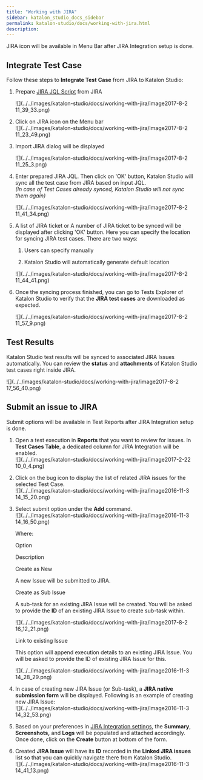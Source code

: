 ```yaml
---
title: "Working with JIRA" 
sidebar: katalon_studio_docs_sidebar
permalink: katalon-studio/docs/working-with-jira.html 
description: 
---
```

JIRA icon will be available in Menu Bar after JIRA Integration setup is done.

Integrate Test Case
-------------------

Follow these steps to **Integrate Test** **Case** from JIRA to Katalon Studio:

1.  Prepare [JIRA JQL Script](https://confluence.atlassian.com/jirasoftwarecloud/advanced-searching-764478330.html) from JIRA  
      
    ![](../../images/katalon-studio/docs/working-with-jira/image2017-8-2 11_39_33.png)  
      
    
2.  Click on JIRA icon on the Menu bar    
    ![](../../images/katalon-studio/docs/working-with-jira/image2017-8-2 11_23_49.png)  
      
    
3.  Import JIRA dialog will be displayed  
      
    ![](../../images/katalon-studio/docs/working-with-jira/image2017-8-2 11_25_3.png)  
      
    
4.  Enter prepared JIRA JQL. Then click on 'OK' button, Katalon Studio will sync all the test case from JIRA based on input JQL.  
    _(In case of Test Cases already synced, Katalon Studio will not sync them again)_  
      
    ![](../../images/katalon-studio/docs/working-with-jira/image2017-8-2 11_41_34.png)  
      
    
5.  A list of JIRA ticket or A number of JIRA ticket to be synced will be displayed after clicking 'OK' button. Here you can specify the location for syncing JIRA test cases. There are two ways:
    
    1.  Users can specify manually
        
    2.  Katalon Studio will automatically generate default location
        
    
      
    ![](../../images/katalon-studio/docs/working-with-jira/image2017-8-2 11_44_41.png)
    
6.  Once the syncing process finished, you can go to Tests Explorer of Katalon Studio to verify that the **JIRA test cases** are downloaded as expected.
    
    ![](../../images/katalon-studio/docs/working-with-jira/image2017-8-2 11_57_9.png)
    

Test Results
------------

Katalon Studio test results will be synced to associated JIRA Issues automatically. You can review the **status** and **attachments** of Katalon Studio test cases right inside JIRA.

![](../../images/katalon-studio/docs/working-with-jira/image2017-8-2 17_56_40.png)

Submit an issue to JIRA
-----------------------

Submit options will be available in Test Reports after JIRA Integration setup is done.

1.  Open a test execution in **Reports** that you want to review for issues. In **Test Cases Table**, a dedicated column for JIRA Integration will be enabled.  
    ![](../../images/katalon-studio/docs/working-with-jira/image2017-2-22 10_0_4.png)  
      
    
2.  Click on the bug icon to display the list of related JIRA issues for the selected Test Case.  
    ![](../../images/katalon-studio/docs/working-with-jira/image2016-11-3 14_15_20.png)  
      
    
3.  Select submit option under the **Add** command.  
    ![](../../images/katalon-studio/docs/working-with-jira/image2016-11-3 14_16_50.png)
    
    Where:
    
    Option
    
    Description
    
    Create as New
    
    A new Issue will be submitted to JIRA.
    
    Create as Sub Issue
    
    A sub-task for an existing JIRA Issue will be created. You will be asked to provide the **ID** of an existing JIRA Issue to create sub-task within.
    
    ![](../../images/katalon-studio/docs/working-with-jira/image2017-8-2 16_12_21.png)
    
    Link to existing Issue
    
    This option will append execution details to an existing JIRA Issue. You will be asked to provide the ID of existing JIRA Issue for this.
    
    ![](../../images/katalon-studio/docs/working-with-jira/image2016-11-3 14_28_29.png)
    
4.  In case of creating new JIRA Issue (or Sub-task), a **JIRA native submission form** will be displayed. Following is an example of creating new JIRA Issue:  
    ![](../../images/katalon-studio/docs/working-with-jira/image2016-11-3 14_32_53.png)  
      
    
5.  Based on your preferences in [JIRA Integration settings](#WorkingwithJIRA-Configuration), the **Summary**, **Screenshots,** and **Logs** will be populated and attached accordingly. Once done, click on the **Create** button at bottom of the form.  
      
    
6.  Created **JIRA Issue** will have its **ID** recorded in the **Linked JIRA issues** list so that you can quickly navigate there from Katalon Studio.  
    ![](../../images/katalon-studio/docs/working-with-jira/image2016-11-3 14_41_13.png)